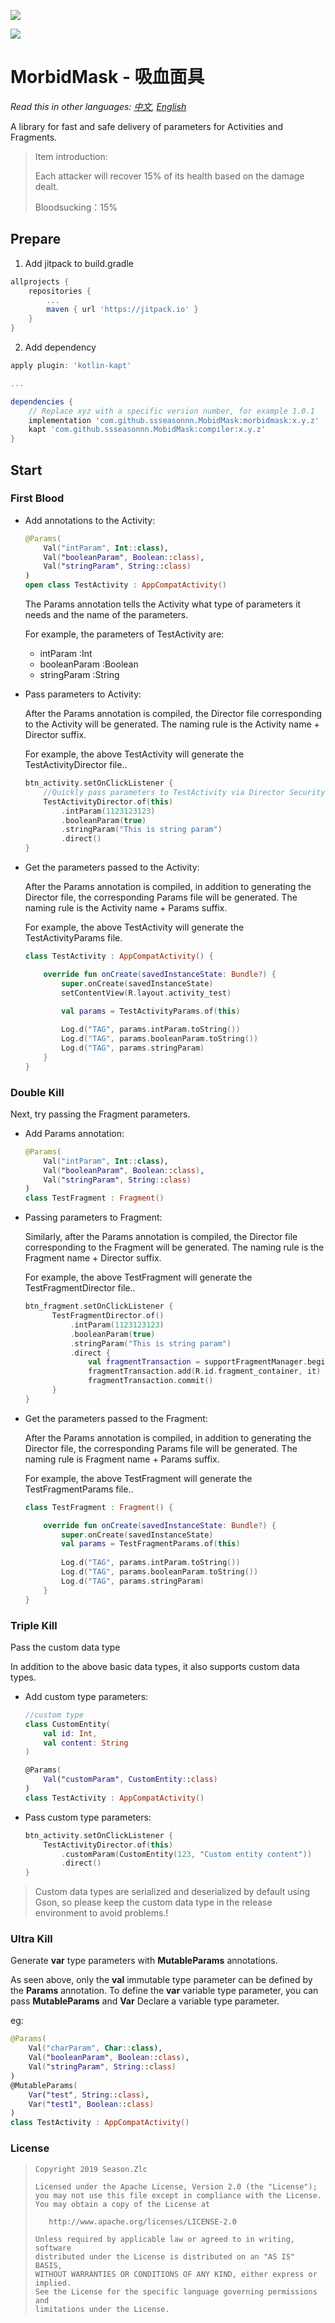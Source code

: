 ![](MorbidMask.png)

[![](https://jitpack.io/v/ssseasonnn/MobidMask.svg)](https://jitpack.io/#ssseasonnn/MobidMask)

# MorbidMask - 吸血面具

*Read this in other languages: [中文](README.zh.md), [English](README.md)*

A library for fast and safe delivery of parameters for Activities and Fragments.

> Item introduction:
>
> Each attacker will recover 15% of its health based on the damage dealt.
>
> Bloodsucking：15%
>

## Prepare

1. Add jitpack to build.gradle
```gradle
allprojects {
    repositories {
        ...
        maven { url 'https://jitpack.io' }
    }
}
```

2. Add dependency

```gradle
apply plugin: 'kotlin-kapt'

...

dependencies {
    // Replace xyz with a specific version number, for example 1.0.1
	implementation 'com.github.ssseasonnn.MobidMask:morbidmask:x.y.z'
    kapt 'com.github.ssseasonnn.MobidMask:compiler:x.y.z'
}
```

## Start


### First Blood

- Add annotations to the Activity:

    ```kotlin
    @Params(
        Val("intParam", Int::class),
        Val("booleanParam", Boolean::class),
        Val("stringParam", String::class)
    )
    open class TestActivity : AppCompatActivity() 
    ```  
    
    The Params annotation tells the Activity what type of parameters it needs and the name of the parameters.
    
    For example, the parameters of TestActivity are:
    - intParam :Int 
    - booleanParam :Boolean 
    - stringParam :String
    
- Pass parameters to Activity:

    After the Params annotation is compiled, the Director file corresponding to the Activity will be generated. 
    The naming rule is the Activity name + Director suffix. 
    
    For example, the above TestActivity will generate the TestActivityDirector file..
    
    ```kotlin
    btn_activity.setOnClickListener {
        //Quickly pass parameters to TestActivity via Director Security
        TestActivityDirector.of(this)
            .intParam(1123123123)
            .booleanParam(true)
            .stringParam("This is string param")
            .direct()
    }
    ```
    
- Get the parameters passed to the Activity:

    After the Params annotation is compiled, in addition to generating the Director file, 
    the corresponding Params file will be generated. 
    The naming rule is the Activity name + Params suffix.
    
    For example, the above TestActivity will generate the TestActivityParams file.
    
    ```kotlin
    class TestActivity : AppCompatActivity() {
    
        override fun onCreate(savedInstanceState: Bundle?) {
            super.onCreate(savedInstanceState)
            setContentView(R.layout.activity_test)
    
            val params = TestActivityParams.of(this)
          
            Log.d("TAG", params.intParam.toString())
            Log.d("TAG", params.booleanParam.toString())
            Log.d("TAG", params.stringParam)
        }
    }
    ```
    
### Double Kill 

Next, try passing the Fragment parameters.

- Add Params annotation:

    ```kotlin
    @Params(
        Val("intParam", Int::class),
        Val("booleanParam", Boolean::class),
        Val("stringParam", String::class)
    )
    class TestFragment : Fragment()
    ```
    
- Passing parameters to Fragment:

    Similarly, after the Params annotation is compiled, the Director file corresponding to the Fragment will be generated. 
    The naming rule is the Fragment name + Director suffix. 
    
    For example, the above TestFragment will generate the TestFragmentDirector file..
    
    ```kotlin
    btn_fragment.setOnClickListener {
          TestFragmentDirector.of()
              .intParam(1123123123)
              .booleanParam(true)
              .stringParam("This is string param")
              .direct {
                  val fragmentTransaction = supportFragmentManager.beginTransaction()
                  fragmentTransaction.add(R.id.fragment_container, it)
                  fragmentTransaction.commit()
          }
    }
    ```
    
- Get the parameters passed to the Fragment:

   After the Params annotation is compiled, in addition to generating the Director file, 
   the corresponding Params file will be generated. The naming rule is Fragment name + Params suffix. 
   
   For example, the above TestFragment will generate the TestFragmentParams file.. 
    
    ```kotlin
    class TestFragment : Fragment() {
  
        override fun onCreate(savedInstanceState: Bundle?) {
            super.onCreate(savedInstanceState)
            val params = TestFragmentParams.of(this)
          
            Log.d("TAG", params.intParam.toString())
            Log.d("TAG", params.booleanParam.toString())
            Log.d("TAG", params.stringParam)
        }
    }
    ```

### Triple Kill

Pass the custom data type

In addition to the above basic data types, it also supports custom data types. 

- Add custom type parameters:

    ```kotlin
    //custom type    
    class CustomEntity(
        val id: Int,
        val content: String
    )
  
    @Params(
        Val("customParam", CustomEntity::class)
    )
    class TestActivity : AppCompatActivity() 
    ```

- Pass custom type parameters:

    ```kotlin
    btn_activity.setOnClickListener {
        TestActivityDirector.of(this)
            .customParam(CustomEntity(123, "Custom entity content"))
            .direct()
    }
    ```

> Custom data types are serialized and deserialized by default using Gson, 
so please keep the custom data type in the release environment to avoid problems.!


### Ultra Kill

Generate **var** type parameters with **MutableParams** annotations.

As seen above, only the **val** immutable type parameter can be defined by the **Params** annotation. 
To define the **var** variable type parameter, you can pass **MutableParams** and **Var** Declare a variable type parameter.

eg:

```kotlin
@Params(
    Val("charParam", Char::class),
    Val("booleanParam", Boolean::class),
    Val("stringParam", String::class)
)
@MutableParams(
    Var("test", String::class),
    Var("test1", Boolean::class)
)
class TestActivity : AppCompatActivity() 
```


### License

> ```
> Copyright 2019 Season.Zlc
>
> Licensed under the Apache License, Version 2.0 (the "License");
> you may not use this file except in compliance with the License.
> You may obtain a copy of the License at
>
>    http://www.apache.org/licenses/LICENSE-2.0
>
> Unless required by applicable law or agreed to in writing, software
> distributed under the License is distributed on an "AS IS" BASIS,
> WITHOUT WARRANTIES OR CONDITIONS OF ANY KIND, either express or implied.
> See the License for the specific language governing permissions and
> limitations under the License.
> ```
